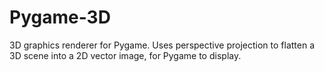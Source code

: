 # Pygame-3D
3D graphics renderer for Pygame. Uses perspective projection to flatten a 3D scene into a 2D vector image, for Pygame to display.

